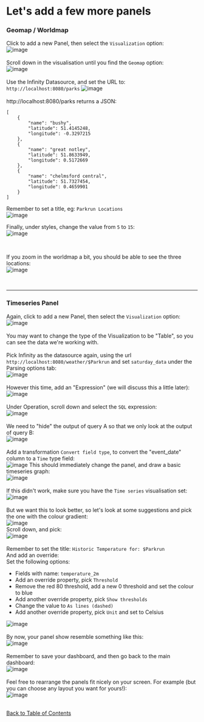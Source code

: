 # Let's add a few more panels
### Geomap / Worldmap

Click to add a new Panel, then select the `Visualization` option:<br/>
![image](https://github.com/user-attachments/assets/301fd9ec-87f8-48ce-86b7-5370a8e3ba62)
<br/><br>
Scroll down in the visualisation until you find the `Geomap` option:<br/>
![image](https://github.com/user-attachments/assets/7b814dad-0b85-4fe1-a17e-1b6a9e00244e)
<br/><br/>
Use the Infinity Datasource, and set the URL to: `http://localhost:8080/parks`
![image](https://github.com/user-attachments/assets/04aef6fb-1d2c-4bac-8d50-bad49520ee30)
<br/><br/>
http://localhost:8080/parks returns a JSON:<br/>
```
[
    {
        "name": "bushy",
        "latitude": 51.4145248,
        "longitude": -0.3297215
    },
    {
        "name": "great notley",
        "latitude": 51.8633949,
        "longitude": 0.5172669
    },
    {
        "name": "chelmsford central",
        "latitude": 51.7327454,
        "longitude": 0.4659901
    }
]
```

Remember to set a title, eg: `Parkrun Locations`</br>
![image](https://github.com/user-attachments/assets/e07fdbd7-a361-4505-8ad6-b5a74767cecb)
<br/>

Finally, under styles, change the value from `5` to `15`:<br/>
![image](https://github.com/user-attachments/assets/d3dddc70-dff9-4faa-b07c-84482f8fe26a)

<br/>

If you zoom in the worldmap a bit, you should be able to see the three locations:<br/>
![image](https://github.com/user-attachments/assets/dc810c83-9e44-4b38-a6a7-d6dcde73b943)

<br/>
<hr/>

### Timeseries Panel
Again, click to add a new Panel, then select the `Visualization` option:<br/>
![image](https://github.com/user-attachments/assets/301fd9ec-87f8-48ce-86b7-5370a8e3ba62)
<br/><br/>
You may want to change the type of the Visualization to be "Table", so you can see the data we're working with.
<br/><br/>
Pick Infinity as the datasource again, using the url `http://localhost:8080/weather/$Parkrun` and set `saturday_data` under the Parsing options tab:<br/>
![image](https://github.com/user-attachments/assets/d928ccfc-1af4-4eae-b6a7-d91d838aa601)
<br/><br/>
However this time, add an "Expression" (we will discuss this a little later):<br/>
![image](https://github.com/user-attachments/assets/d0ec7c52-59cf-4908-8e57-debf4c0e7ccb)
<br/><br/>
Under Operation, scroll down and select the `SQL` expression:<br/>
![image](https://github.com/user-attachments/assets/fb15c7f6-64d3-41f3-a144-cde583995569)
<br/><br/>
We need to "hide" the output of query A so that we only look at the output of query B:<br/>
![image](https://github.com/user-attachments/assets/f299cb21-c3a0-4955-a30a-38e33a7d652d)
<br/><br/>
Add a transformation `Convert field type`, to convert the "event_date" column to a `Time` type field:<br/>
![image](https://github.com/user-attachments/assets/cb819ed7-b5d1-4439-bdd6-67a4cb10e399)
This should immediately change the panel, and draw a basic timeseries graph:<br/>
![image](https://github.com/user-attachments/assets/b9494c04-d1c5-436d-a7df-bcf1847c933a)
<br/><br/>
If this didn't work, make sure you have the `Time series` visualisation set:<br/>
![image](https://github.com/user-attachments/assets/1988d678-a758-4ee4-a0bd-56fe4167764a)
<br/><br/>
But we want this to look better, so let's look at some suggestions and pick the one with the colour gradient:<br/>
![image](https://github.com/user-attachments/assets/a6f72f19-145f-42b9-ac7e-d4d433951001)
<br/>
Scroll down, and pick:<br/>
![image](https://github.com/user-attachments/assets/729c97ba-a36c-49f5-a1de-1bbc8a4200c3)
<br/><br/>
Remember to set the title: `Historic Temperature for: $Parkrun`<br/>
And add an override:<br/>
Set the following options:
- Fields with name: `temperature_2m`
- Add an override property, pick `Threshold`
- Remove the red 80 threshold, add a new 0 threshold and set the colour to blue
- Add another override property, pick `Show thresholds`
- Change the value to `As lines (dashed)`
- Add another override property, pick `Unit` and set to Celsius

![image](https://github.com/user-attachments/assets/b8e1414e-39a0-43a5-97e0-6684ce4c0c69)
<br/><br/>
By now, your panel show resemble something like this:<br/>
![image](https://github.com/user-attachments/assets/b7095915-83ef-48ed-9995-eccb3426fed3)
<br/><br/>
Remember to save your dashboard, and then go back to the main dashboard:<br/>
![image](https://github.com/user-attachments/assets/10285e6d-d79b-48a6-bbc7-302fbe488139)
<br/><br/>
Feel free to rearrange the panels fit nicely on your screen. For example (but you can choose any layout you want for yours!):<br/>
![image](https://github.com/user-attachments/assets/5d7f837f-6578-49f2-8bb3-cd97560f81a3)
<br/><br/>

[Back to Table of Contents](https://github.com/grafana/dashboarding_workshop/blob/main/README.md)
